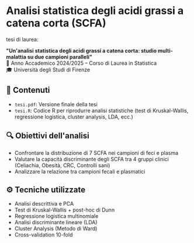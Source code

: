 # Analisi statistica degli acidi grassi a catena corta (SCFA)
tesi di laurea:

**"Un'analisi statistica degli acidi grassi a catena corta: studio multi-malattia su due campioni paralleli"**  
📘 Anno Accademico 2024/2025 – Corso di Laurea in Statistica  
🎓 Università degli Studi di Firenze

## 📄 Contenuti

- `tesi.pdf`: Versione finale della tesi
- `tesi.R`: Codice R per riprodurre analisi statistiche (test di Kruskal-Wallis, regressione logistica, cluster analysis, LDA, ecc.)

## 🔍 Obiettivi dell'analisi

- Confrontare la distribuzione di 7 SCFA nei campioni di feci e plasma
- Valutare la capacità discriminante degli SCFA tra 4 gruppi clinici (Celiachia, Obesità, CRC, Controlli sani)
- Analizzare la relazione tra campioni fecali e plasmatici

## ⚙️ Tecniche utilizzate

- Analisi descrittiva e PCA
- Test di Kruskal-Wallis + post-hoc di Dunn
- Regressione logistica multinomiale
- Analisi discriminante lineare (LDA)
- Cluster Analysis (Metodo di Ward)
- Cross-validation 10-fold
